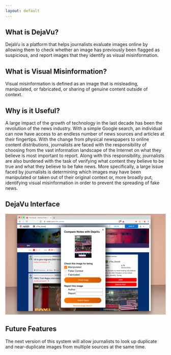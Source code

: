 ```yaml
---
layout: default
---
```


## What is DejaVu?

DejaVu is a platform that helps journalists
evaluate images online by allowing them to check whether an image has previously been flagged as suspicious, and report images that they identify as visual misinformation.

## What is Visual Misinformation?

Visual misinformation is defined as an image that is
misleading, manipulated, or fabricated, or sharing of
genuine content outside of context.

## Why is it Useful?

A large impact of the growth of technology in the last
decade has been the revolution of the news industry.
With a simple Google search, an individual can now
have access to an endless number of news sources and
articles at their fingertips. With the change from
physical newspapers to online content distributions,
journalists are faced with the responsibility of choosing
from the vast information landscape of the Internet on
what they believe is most important to report. Along
with this responsibility, journalists are also burdened
with the task of verifying what content they believe to
be true and what they believe to be fake news. More
specifically, a large issue faced by journalists is
determining which images may have been manipulated
or taken out of their original context or, more broadly
put, identifying visual misinformation in order to
prevent the spreading of fake news.

## DejaVu Interface

<img src="assets/img/dejavu_ss.png"/>

## Future Features

The next version of this system will allow journalists to look up duplicate and near-duplicate images from multiple sources at the same time.
